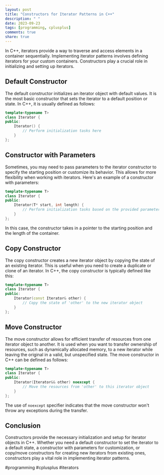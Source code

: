 ```yaml
---
layout: post
title: "Constructors for Iterator Patterns in C++"
description: " "
date: 2023-09-23
tags: [programming, cplusplus]
comments: true
share: true
---
```


In C++, iterators provide a way to traverse and access elements in a container sequentially. Implementing iterator patterns involves defining iterators for your custom containers. Constructors play a crucial role in initializing and setting up iterators.

## Default Constructor

The default constructor initializes an iterator object with default values. It is the most basic constructor that sets the iterator to a default position or state. In C++, it is usually defined as follows:

```cpp
template<typename T>
class Iterator {
public:
    Iterator() {
        // Perform initialization tasks here
    }
};
```

## Constructor with Parameters

Sometimes, you may need to pass parameters to the iterator constructor to specify the starting position or customize its behavior. This allows for more flexibility when working with iterators. Here's an example of a constructor with parameters:

```cpp
template<typename T>
class Iterator {
public:
    Iterator(T* start, int length) {
        // Perform initialization tasks based on the provided parameters
    }
};
```

In this case, the constructor takes in a pointer to the starting position and the length of the container.

## Copy Constructor

The copy constructor creates a new iterator object by copying the state of an existing iterator. This is useful when you need to create a duplicate or clone of an iterator. In C++, the copy constructor is typically defined like this:

```cpp
template<typename T>
class Iterator {
public:
    Iterator(const Iterator& other) {
        // Copy the state of 'other' to the new iterator object
    }
};
```

## Move Constructor

The move constructor allows for efficient transfer of resources from one iterator object to another. It is used when you want to transfer ownership of resources, such as dynamically allocated memory, to a new iterator while leaving the original in a valid, but unspecified state. The move constructor in C++ can be defined as follows:

```cpp
template<typename T>
class Iterator {
public:
    Iterator(Iterator&& other) noexcept {
        // Move the resources from 'other' to this iterator object
    }
};
```

The use of `noexcept` specifier indicates that the move constructor won't throw any exceptions during the transfer.

## Conclusion

Constructors provide the necessary initialization and setup for iterator objects in C++. Whether you need a default constructor to set the iterator to a default state, a constructor with parameters for customization, or copy/move constructors for creating new iterators from existing ones, constructors play a vital role in implementing iterator patterns.

#programming #cplusplus #iterators